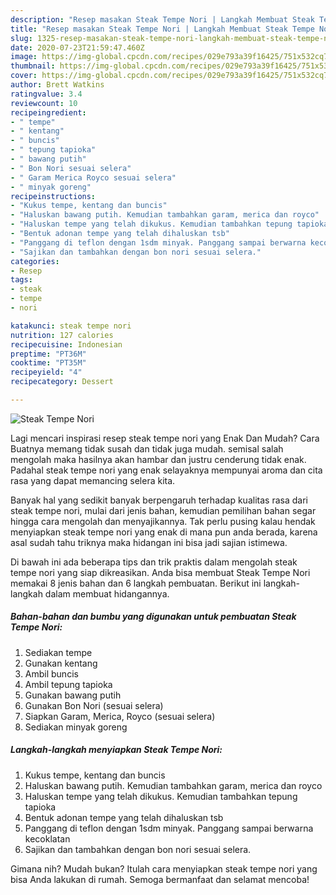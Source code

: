 ```yaml
---
description: "Resep masakan Steak Tempe Nori | Langkah Membuat Steak Tempe Nori Yang Enak Banget"
title: "Resep masakan Steak Tempe Nori | Langkah Membuat Steak Tempe Nori Yang Enak Banget"
slug: 1325-resep-masakan-steak-tempe-nori-langkah-membuat-steak-tempe-nori-yang-enak-banget
date: 2020-07-23T21:59:47.460Z
image: https://img-global.cpcdn.com/recipes/029e793a39f16425/751x532cq70/steak-tempe-nori-foto-resep-utama.jpg
thumbnail: https://img-global.cpcdn.com/recipes/029e793a39f16425/751x532cq70/steak-tempe-nori-foto-resep-utama.jpg
cover: https://img-global.cpcdn.com/recipes/029e793a39f16425/751x532cq70/steak-tempe-nori-foto-resep-utama.jpg
author: Brett Watkins
ratingvalue: 3.4
reviewcount: 10
recipeingredient:
- " tempe"
- " kentang"
- " buncis"
- " tepung tapioka"
- " bawang putih"
- " Bon Nori sesuai selera"
- " Garam Merica Royco sesuai selera"
- " minyak goreng"
recipeinstructions:
- "Kukus tempe, kentang dan buncis"
- "Haluskan bawang putih. Kemudian tambahkan garam, merica dan royco"
- "Haluskan tempe yang telah dikukus. Kemudian tambahkan tepung tapioka"
- "Bentuk adonan tempe yang telah dihaluskan tsb"
- "Panggang di teflon dengan 1sdm minyak. Panggang sampai berwarna kecoklatan"
- "Sajikan dan tambahkan dengan bon nori sesuai selera."
categories:
- Resep
tags:
- steak
- tempe
- nori

katakunci: steak tempe nori 
nutrition: 127 calories
recipecuisine: Indonesian
preptime: "PT36M"
cooktime: "PT35M"
recipeyield: "4"
recipecategory: Dessert

---
```



![Steak Tempe Nori](https://img-global.cpcdn.com/recipes/029e793a39f16425/751x532cq70/steak-tempe-nori-foto-resep-utama.jpg)

Lagi mencari inspirasi resep steak tempe nori yang Enak Dan Mudah? Cara Buatnya memang tidak susah dan tidak juga mudah. semisal salah mengolah maka hasilnya akan hambar dan justru cenderung tidak enak. Padahal steak tempe nori yang enak selayaknya mempunyai aroma dan cita rasa yang dapat memancing selera kita.



Banyak hal yang sedikit banyak berpengaruh terhadap kualitas rasa dari steak tempe nori, mulai dari jenis bahan, kemudian pemilihan bahan segar hingga cara mengolah dan menyajikannya. Tak perlu pusing kalau hendak menyiapkan steak tempe nori yang enak di mana pun anda berada, karena asal sudah tahu triknya maka hidangan ini bisa jadi sajian istimewa.


Di bawah ini ada beberapa tips dan trik praktis dalam mengolah steak tempe nori yang siap dikreasikan. Anda bisa membuat Steak Tempe Nori memakai 8 jenis bahan dan 6 langkah pembuatan. Berikut ini langkah-langkah dalam membuat hidangannya.

<!--inarticleads1-->

##### Bahan-bahan dan bumbu yang digunakan untuk pembuatan Steak Tempe Nori:

1. Sediakan  tempe
1. Gunakan  kentang
1. Ambil  buncis
1. Ambil  tepung tapioka
1. Gunakan  bawang putih
1. Gunakan  Bon Nori (sesuai selera)
1. Siapkan  Garam, Merica, Royco (sesuai selera)
1. Sediakan  minyak goreng




<!--inarticleads2-->

##### Langkah-langkah menyiapkan Steak Tempe Nori:

1. Kukus tempe, kentang dan buncis
1. Haluskan bawang putih. Kemudian tambahkan garam, merica dan royco
1. Haluskan tempe yang telah dikukus. Kemudian tambahkan tepung tapioka
1. Bentuk adonan tempe yang telah dihaluskan tsb
1. Panggang di teflon dengan 1sdm minyak. Panggang sampai berwarna kecoklatan
1. Sajikan dan tambahkan dengan bon nori sesuai selera.




Gimana nih? Mudah bukan? Itulah cara menyiapkan steak tempe nori yang bisa Anda lakukan di rumah. Semoga bermanfaat dan selamat mencoba!
